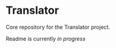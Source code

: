 Translator
==========

Core repository for the Translator project.

Readme is currently *in progress*